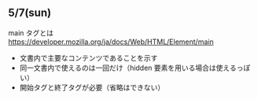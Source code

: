 ## 5/7(sun)

main タグとは<br>
https://developer.mozilla.org/ja/docs/Web/HTML/Element/main
* 文書内で主要なコンテンツであることを示す
* 同一文書内で使えるのは一回だけ（hidden 要素を用いる場合は使えるっぽい）
* 開始タグと終了タグが必要（省略はできない）
